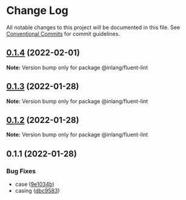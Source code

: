 # Change Log

All notable changes to this project will be documented in this file.
See [Conventional Commits](https://conventionalcommits.org) for commit guidelines.

## [0.1.4](https://github.com/inlang/inlang/compare/@inlang/fluent-lint@0.1.3...@inlang/fluent-lint@0.1.4) (2022-02-01)

**Note:** Version bump only for package @inlang/fluent-lint





## [0.1.3](https://github.com/inlang/inlang/compare/@inlang/fluent-lint@0.1.2...@inlang/fluent-lint@0.1.3) (2022-01-28)

**Note:** Version bump only for package @inlang/fluent-lint





## [0.1.2](https://github.com/inlang/inlang/compare/@inlang/fluent-lint@0.1.1...@inlang/fluent-lint@0.1.2) (2022-01-28)

**Note:** Version bump only for package @inlang/fluent-lint





## 0.1.1 (2022-01-28)


### Bug Fixes

* case ([9e1034b](https://github.com/inlang/inlang/commit/9e1034b85a9ca944f00b2f588a659049a4b5ed2d))
* casing ([dbc9583](https://github.com/inlang/inlang/commit/dbc9583d3662103c8945a6830d54677debf09ffc))
